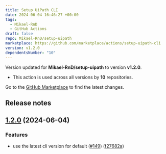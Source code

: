 ```yaml
---
title: Setup UiPath CLI
date: 2024-06-04 16:46:27 +00:00
tags:
  - Mikael-RnD
  - GitHub Actions
draft: false
repo: Mikael-RnD/setup-uipath
marketplace: https://github.com/marketplace/actions/setup-uipath-cli
version: v1.2.0
dependentsNumber: "10"
---
```



Version updated for **Mikael-RnD/setup-uipath** to version **v1.2.0**.
- This action is used across all versions by **10** repositories.

Go to the [GitHub Marketplace](https://github.com/marketplace/actions/setup-uipath-cli) to find the latest changes.

## Release notes

## [1.2.0](https://github.com/Mikael-RnD/setup-uipath/compare/v1.1.41...v1.2.0) (2024-06-04)


### Features

* use the latest cli version for default ([#149](https://github.com/Mikael-RnD/setup-uipath/issues/149)) ([f27682a](https://github.com/Mikael-RnD/setup-uipath/commit/f27682af7735d04ab8eb91c0089639e1144dd931))
